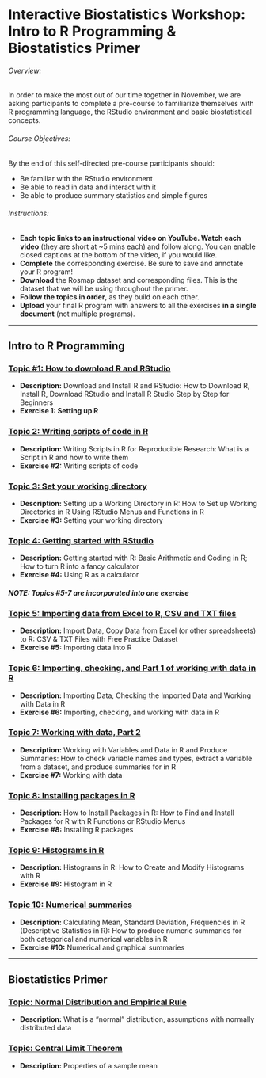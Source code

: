 # Interactive Biostatistics Workshop: Intro to R Programming & Biostatistics Primer

###### Overview: 
In order to make the most out of our time together in November, we are asking participants to complete a pre-course to familiarize themselves with R programming language, the RStudio environment and basic biostatistical concepts.  

###### Course Objectives: 	
By the end of this self-directed pre-course participants should: 
-	Be familiar with the RStudio environment
-	Be able to read in data and interact with it
-	Be able to produce summary statistics and simple figures

###### Instructions:
-	**Each topic links to an instructional video on YouTube. Watch each video** (they are short at ~5 mins each) and follow along. You can enable closed captions at the bottom of the video, if you would like.
-	**Complete** the corresponding exercise. Be sure to save and annotate your R program!
- **Download** the Rosmap dataset and corresponding files. This is the dataset that we will be using throughout the primer.
-	**Follow the topics in order**, as they build on each other.
-	**Upload** your final R program with answers to all the exercises **in a single document** (not multiple programs).  

----------------------------------------------------------------------------------------------------------------------------

## Intro to R Programming

### [Topic #1: How to download R and RStudio](https://youtu.be/cX532N_XLIs)
- **Description:** Download and Install R and RStudio: How to Download R, Install R, Download RStudio and Install R Studio Step by Step for Beginners
- **Exercise 1: Setting up R**

### [Topic 2: Writing scripts of code in R](https://youtu.be/qqz_D1vzS5M)
- **Description:** Writing Scripts in R for Reproducible Research: What is a Script in R and how to write them	
- **Exercise #2:** Writing scripts of code

### [Topic 3: Set your working directory](https://youtu.be/OJ4WBjV5o1I)
- **Description:** Setting up a Working Directory in R: How to Set up Working Directories in R Using RStudio Menus and Functions in R	
- **Exercise #3:** Setting your working directory

### [Topic 4: Getting started with RStudio](https://youtu.be/UYclmg1_KLk)
- **Description:** Getting started with R: Basic Arithmetic and Coding in R; How to turn R into a fancy calculator	
- **Exercise #4:** Using R as a calculator

#### ***NOTE: Topics #5-7 are incorporated into one exercise***

### [Topic 5: Importing data from Excel to R, CSV and TXT files](https://youtu.be/qPk0YEKhqB8)
- **Description:** Import Data, Copy Data from Excel (or other spreadsheets) to R: CSV & TXT Files with Free Practice Dataset
- **Exercise #5:** Importing data into R

### [Topic 6: Importing, checking, and Part 1 of working with data in R](https://youtu.be/U4-RnTW5dfw)
- **Description:** Importing Data, Checking the Imported Data and Working with Data in R	
- **Exercise #6:** Importing, checking, and working with data in R

### [Topic 7: Working with data, Part 2](https://youtu.be/1BcGnHwUT6k)
- **Description:** Working with Variables and Data in R and Produce Summaries: How to check variable names and types, extract a variable from a dataset, and produce summaries for in R	
- **Exercise #7:** Working with data

### [Topic 8: Installing packages in R](https://youtu.be/3RWb5U3X-T8)
- **Description:** How to Install Packages in R: How to Find and Install Packages for R with R Functions or RStudio Menus
- **Exercise #8:** Installing R packages

### [Topic 9: Histograms in R](https://youtu.be/Hj1pgap4UOY)
- **Description:** Histograms in R: How to Create and Modify Histograms with R	
- **Exercise #9:** Histogram in R

### [Topic 10: Numerical summaries](https://youtu.be/ACWuV16tdhY) 
- **Description:** Calculating Mean, Standard Deviation, Frequencies in R (Descriptive Statistics in R): How to produce numeric summaries for both categorical and numerical variables in R
- **Exercise #10:** Numerical and graphical summaries

---------------------------------------------------------------------------------

## Biostatistics Primer

### [Topic: Normal Distribution and Empirical Rule](https://youtu.be/zUnC1CV4FAc)
- **Description:** What is a “normal” distribution, assumptions with normally distributed data	

### [Topic: Central Limit Theorem](https://youtu.be/horm4zWU-vA)
- **Description:** Properties of a sample mean	
